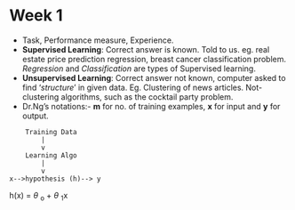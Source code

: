 # Week 1

- Task, Performance measure, Experience.
- **Supervised Learning**: Correct answer is known. Told to us. eg. real estate price prediction regression, breast cancer classification problem. *Regression* and *Classification* are types of Supervised learning. 
- **Unsupervised Learning**: Correct answer not known, computer asked to find ‘*structure*’ in given data. Eg. Clustering of news articles. Not-clustering algorithms, such as the cocktail party problem. 
- Dr.Ng’s notations:- **m** for no. of training examples, **x** for input and **y** for output.
```
    Training Data
        |
        v
    Learning Algo
        |
        v
x-->hypothesis (h)--> y
```
h(x) = $\theta{}$ <sub>o</sub> + $\theta$ <sub>1</sub>x


